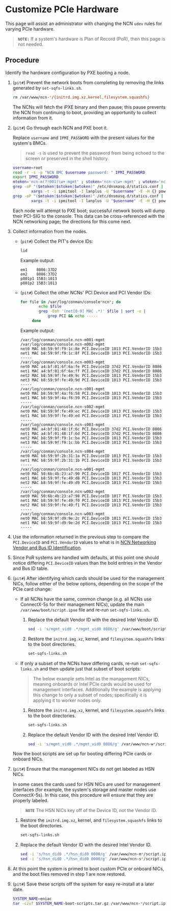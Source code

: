 # Customize PCIe Hardware

This page will assist an administrator with changing the NCN `udev` rules for varying PCIe hardware.

> **`NOTE:`** If a system's hardware is Plan of Record (PoR), then this page is not needed.

## Procedure

Identify the hardware configuration by PXE booting a node.

1. (`pit#`) Prevent the network boots from completing by removing the links generated by `set-sqfs-links.sh`.

    ```bash
    rm /var/www/ncn-*/{initrd.img.xz,kernel,filesystem.squashfs}
    ```

    The NCNs will fetch the iPXE binary and then pause; this pause prevents the NCN from continuing to boot, providing
    an opportunity to collect information from it.

1. (`pit#`) Go through each NCN and PXE boot it.

    Replace `username` and `IPMI_PASSWORD` with the present values for the system's BMCs.

    > `read -s` is used to prevent the password from being echoed to the screen or preserved in the shell history.

    ```bash
    username=root
    read -r -s -p "NCN BMC $username password: " IPMI_PASSWORD
    export IPMI_PASSWORD
    mtoken='ncn-m(?!001)\w+-mgmt' ; stoken='ncn-s\w+-mgmt' ; wtoken='ncn-w\w+-mgmt'
    grep -oP "($mtoken|$stoken|$wtoken)" /etc/dnsmasq.d/statics.conf | sort -u |
            xargs -t -i ipmitool -I lanplus -U "$username" -E -H {} power off
    grep -oP "($mtoken|$stoken|$wtoken)" /etc/dnsmasq.d/statics.conf | sort -u |
            xargs -t -i ipmitool -I lanplus -U "$username" -E -H {} power on
    ```

    Each node will attempt to PXE boot; successful network boots will dump their PCI-SIG to the console.
    This data can be cross-referenced with the NCN networking page; the directions for this come next.

1. Collect information from the nodes.

    - (`pit#`) Collect the PIT's device IDs:

        ```bash
        lid
        ```

        Example output:

        ```text
        em1    8086:37D2
        em2    8086:37D2
        p801p1 15B3:1013
        p801p2 15B3:1013
        ```

    - (`pit#`) Collect the other NCNs' PCI Device and PCI Vendor IDs:

        ```bash
        for file in /var/log/conman/console*ncn*; do
                echo $file
                grep -Eoh '(net[0-9] MAC .*)' $file | sort -u |
                    grep PCI && echo -----
             done
        ```

        Example output:

        ```text
        /var/log/conman/console.ncn-m001-mgmt
        /var/log/conman/console.ncn-m002-mgmt
        net0 MAC b8:59:9f:f9:1c:8e PCI.DeviceID 1013 PCI.VendorID 15b3
        net1 MAC b8:59:9f:f9:1c:8f PCI.DeviceID 1013 PCI.VendorID 15b3
        -----
        /var/log/conman/console.ncn-m003-mgmt
        net0 MAC a4:bf:01:6f:6a:fe PCI.DeviceID 37d2 PCI.VendorID 8086
        net1 MAC a4:bf:01:6f:6a:ff PCI.DeviceID 37d2 PCI.VendorID 8086
        net2 MAC b8:59:9f:fe:49:9c PCI.DeviceID 1013 PCI.VendorID 15b3
        net3 MAC b8:59:9f:fe:49:9d PCI.DeviceID 1013 PCI.VendorID 15b3
        -----
        /var/log/conman/console.ncn-s001-mgmt
        net0 MAC b8:59:9f:4a:f6:58 PCI.DeviceID 1013 PCI.VendorID 15b3
        net1 MAC b8:59:9f:4a:f6:59 PCI.DeviceID 1013 PCI.VendorID 15b3
        -----
        /var/log/conman/console.ncn-s002-mgmt
        net0 MAC b8:59:9f:fe:49:ec PCI.DeviceID 1013 PCI.VendorID 15b3
        net1 MAC b8:59:9f:fe:49:ed PCI.DeviceID 1013 PCI.VendorID 15b3
        -----
        /var/log/conman/console.ncn-s003-mgmt
        net0 MAC a4:bf:01:48:1f:6c PCI.DeviceID 37d2 PCI.VendorID 8086
        net1 MAC a4:bf:01:48:1f:6d PCI.DeviceID 37d2 PCI.VendorID 8086
        net2 MAC b8:59:9f:f9:1c:ba PCI.DeviceID 1013 PCI.VendorID 15b3
        net3 MAC b8:59:9f:f9:1c:bb PCI.DeviceID 1013 PCI.VendorID 15b3
        -----
        /var/log/conman/console.ncn-s004-mgmt
        net0 MAC b8:59:9f:2b:31:1a PCI.DeviceID 1013 PCI.VendorID 15b3
        net1 MAC b8:59:9f:2b:31:1b PCI.DeviceID 1013 PCI.VendorID 15b3
        -----
        /var/log/conman/console.ncn-w001-mgmt
        net0 MAC 50:6b:4b:23:a7:90 PCI.DeviceID 1017 PCI.VendorID 15b3
        net1 MAC b8:59:9f:fe:49:d8 PCI.DeviceID 1013 PCI.VendorID 15b3
        net2 MAC b8:59:9f:fe:49:d9 PCI.DeviceID 1013 PCI.VendorID 15b3
        -----
        /var/log/conman/console.ncn-w002-mgmt
        net0 MAC 50:6b:4b:23:a7:98 PCI.DeviceID 1017 PCI.VendorID 15b3
        net1 MAC b8:59:9f:fe:49:f0 PCI.DeviceID 1013 PCI.VendorID 15b3
        net2 MAC b8:59:9f:fe:49:f1 PCI.DeviceID 1013 PCI.VendorID 15b3
        -----
        /var/log/conman/console.ncn-w003-mgmt
        net0 MAC b8:59:9f:d9:9e:2c PCI.DeviceID 1013 PCI.VendorID 15b3
        net1 MAC b8:59:9f:d9:9e:2d PCI.DeviceID 1013 PCI.VendorID 15b3
        -----
        ```

1. Use the information returned in the previous step to compare the `PCI.DeviceID` and `PCI.VendorID` values to what is in
   [NCN Networking Vendor and Bus ID Identification](../../background/ncn_networking.md#vendor-and-bus-id-identification).

1. Since PoR systems are handled with defaults, at this point one should notice differing `PCI.DeviceID` values than the bold entries in the Vendor and Bus ID table.

1. (`pit#`) After identifying which cards should be used for the management NICs, follow either of the below options, depending on the scope of the PCIe card change:

    - If all NCNs have the same, common change (e.g. all NCNs use ConnectX-5s for their management NICs), update the main `/var/www/boot/script.ipxe` file and re-run `set-sqfs-links.sh`.

        1. Replace the default Vendor ID with the desired Intel Vendor ID.

            ```bash
            sed -i 's/mgmt_vid0 .*/mgmt_vid0 8086/g' /var/www/boot/script.ipxe
            ```

        1. Restore the `initrd.img.xz`, kernel, and `filesystem.squashfs` links to the boot directories.

            ```bash
            set-sqfs-links.sh
            ```

    - If only a subset of the NCNs have differing cards, re-run `set-sqfs-links.sh` and then update just that subset of boot scripts:

        > The below example sets Intel as the management NICs, meaning onboards or Intel PCIe cards would be used for management interfaces. Additionally the example is applying this change to
        > only a subset of nodes; specifically it is applying it to worker nodes only.

        1. Restore the `initrd.img.xz`, kernel, and `filesystem.squashfs` links to the boot directories.

            ```bash
            set-sqfs-links.sh
            ```

        1. Replace the default Vendor ID with the desired Intel Vendor ID.

            ```bash
            sed -i 's/mgmt_vid0 .*/mgmt_vid0 8086/g' /var/www/ncn-w*/script.ipxe
            ```

    Now the boot scripts are set up for booting differing PCIe cards or onboard NICs.

1. (`pit#`) Ensure that the management NICs do not get labeled as HSN NICs.

    In some cases the cards used for HSN NICs are used for management interfaces (for example, the system's storage and master nodes use ConnectX-5s).
    In this case, this procedure will ensure that they are properly labeled.

    > **`NOTE`** The HSN NICs key off of the Device ID, not the Vendor ID.

    1. Restore the `initrd.img.xz`, kernel, and `filesystem.squashfs` links to the boot directories.

        ```bash
        set-sqfs-links.sh
        ```

    1. Replace the default Vendor ID with the desired Intel Vendor ID.

        ```bash
        sed -i 's/hsn_did0 .*/hsn_did0 0000/g' /var/www/ncn-m*/script.ipxe
        sed -i 's/hsn_did0 .*/hsn_did0 0000/g' /var/www/ncn-s*/script.ipxe
        ```

1. At this point the system is primed to boot custom PCIe or onboard NICs, and the boot files removed in step 1 are now restored.

1. (`pit#`) Save these scripts off the system for easy re-install at a later date.

    ```bash
    SYSTEM_NAME=eniac
    tar -czvf $SYSTEM_NAME-boot-scripts.tar.gz /var/www/ncn-*/script.ipxe
    ```
